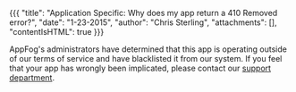 {{{
  "title": "Application Specific: Why does my app return a 410 Removed error?",
  "date": "1-23-2015",
  "author": "Chris Sterling",
  "attachments": [],
  "contentIsHTML": true
}}}


<p>AppFog's administrators have determined that this app is operating outside of our terms of service and have blacklisted it from our system. If you feel that your app has wrongly been implicated, please contact our <a href="/">support department</a>.</p>
